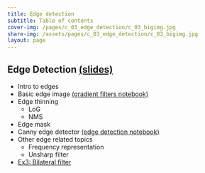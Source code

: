 ```yaml
---
title: Edge detection
subtitle: Table of contents
cover-img: /pages/c_03_edge_detection/c_03_bigimg.jpg
share-img: /assets/pages/c_03_edge_detection/c_03_bigimg.jpg
layout: page
---
```


## **Edge Detection** [(slides)](/pages/c_03_edge_detection/edge_detection.pdf)
- Intro to edges
- Basic edge image [(gradient filters notebook)](/pages/c_03_edge_detection/gradient_filters_nb/)
- Edge thinning
  - LoG
  - NMS
- Edge mask
- Canny edge detector [(edge detection notebook)](/pages/c_03_edge_detection/edge_detection_nb/)
- Other edge related topics
  - Frequency representation
  - Unsharp filter
- [Ex3: Bilateral filter](/pages/c_03_edge_detection/ex3/)